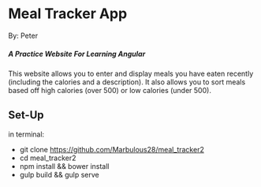 # Meal Tracker App
By: Peter

##### A Practice Website For Learning Angular

This website allows you to enter and display meals you have eaten recently (including the calories and a description). It also allows you to sort meals based off high calories (over 500) or low calories (under 500).

## Set-Up

in terminal:

* git clone https://github.com/Marbulous28/meal_tracker2
* cd meal_tracker2
* npm install && bower install
* gulp build && gulp serve

